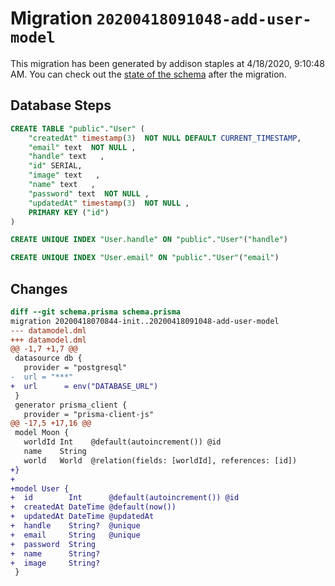 # Migration `20200418091048-add-user-model`

This migration has been generated by addison staples at 4/18/2020, 9:10:48 AM.
You can check out the [state of the schema](./schema.prisma) after the migration.

## Database Steps

```sql
CREATE TABLE "public"."User" (
    "createdAt" timestamp(3)  NOT NULL DEFAULT CURRENT_TIMESTAMP,
    "email" text  NOT NULL ,
    "handle" text   ,
    "id" SERIAL,
    "image" text   ,
    "name" text   ,
    "password" text  NOT NULL ,
    "updatedAt" timestamp(3)  NOT NULL ,
    PRIMARY KEY ("id")
) 

CREATE UNIQUE INDEX "User.handle" ON "public"."User"("handle")

CREATE UNIQUE INDEX "User.email" ON "public"."User"("email")
```

## Changes

```diff
diff --git schema.prisma schema.prisma
migration 20200418070844-init..20200418091048-add-user-model
--- datamodel.dml
+++ datamodel.dml
@@ -1,7 +1,7 @@
 datasource db {
   provider = "postgresql"
-  url = "***"
+  url      = env("DATABASE_URL")
 }
 generator prisma_client {
   provider = "prisma-client-js"
@@ -17,5 +17,16 @@
 model Moon {
   worldId Int    @default(autoincrement()) @id
   name    String
   world   World  @relation(fields: [worldId], references: [id])
+}
+
+model User {
+  id        Int      @default(autoincrement()) @id
+  createdAt DateTime @default(now())
+  updatedAt DateTime @updatedAt
+  handle    String?  @unique
+  email     String   @unique
+  password  String
+  name      String?
+  image     String?
 }
```


